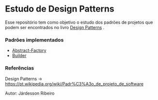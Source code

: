 # Estudo de Design Patterns
Esse repositório tem como objetivo o estudo dos padrões de projetos que podem ser encontrados no livro [Design Patterns](https://en.wikipedia.org/wiki/Design_Patterns) .

### Padrões implementados
- [Abstract-Factory](https://github.com/jardessonribeiroTI/estudos-design-patterns/tree/main/sources/abstract-factory)
- [Builder](https://github.com/jardessonribeiroTI/estudos-design-patterns/tree/main/sources/builder)

### Referências 
Design Patterns -> https://pt.wikipedia.org/wiki/Padr%C3%A3o_de_projeto_de_software


Autor: Járdesson Ribeiro
